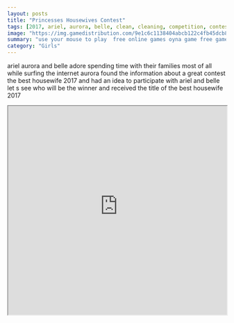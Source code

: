```yaml
---
layout: posts
title: "Princesses Housewives Contest"
tags: [2017, ariel, aurora, belle, clean, cleaning, competition, contest, cook, disney, dressup, housewife, princess, free, online, games, oyna, game, free, games, play, play, games]
image: "https://img.gamedistribution.com/9e1c6c1138404abcb122c4fb45dcb8cc.jpg"
summary: "use your mouse to play  free online games oyna game free games play play games"
category: "Girls"
---
```


ariel aurora and belle adore spending time with their families most of all while surfing the internet aurora found the information about a great contest the best housewife 2017 and had an idea to participate with ariel and belle let s see who will be the winner and received the title of the best housewife 2017

<iframe width="100%" height="480px;" src="https://html5.gamedistribution.com/9e1c6c1138404abcb122c4fb45dcb8cc/"></iframe>